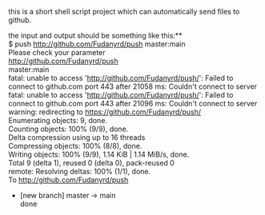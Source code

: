 this is a short shell script project which can automatically send files to github.

the input and output should be something like this:**    
$ push http://github.com/Fudanyrd/push master:main    
Please check your parameter     
http://github.com/Fudanyrd/push    
master:main     
fatal: unable to access 'http://github.com/Fudanyrd/push/': Failed to connect to github.com port 443 after 21058 ms: Couldn't connect to server     
fatal: unable to access 'http://github.com/Fudanyrd/push/': Failed to connect to github.com port 443 after 21096 ms: Couldn't connect to server     
warning: redirecting to https://github.com/Fudanyrd/push/     
Enumerating objects: 9, done.     
Counting objects: 100% (9/9), done.     
Delta compression using up to 16 threads     
Compressing objects: 100% (8/8), done.    
Writing objects: 100% (9/9), 1.14 KiB | 1.14 MiB/s, done.   
Total 9 (delta 1), reused 0 (delta 0), pack-reused 0    
remote: Resolving deltas: 100% (1/1), done.    
To http://github.com/Fudanyrd/push    
 * [new branch]      master -> main    
done     